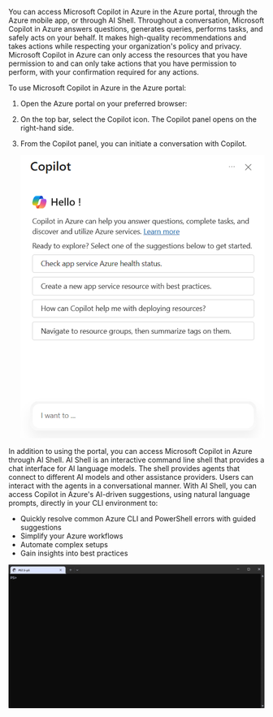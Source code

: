 You can access Microsoft Copilot in Azure in the Azure portal, through the Azure mobile app, or through AI Shell. Throughout a conversation, Microsoft Copilot in Azure answers questions, generates queries, performs tasks, and safely acts on your behalf. It makes high-quality recommendations and takes actions while respecting your organization's policy and privacy. Microsoft Copilot in Azure can only access the resources that you have permission to and can only take actions that you have permission to perform, with your confirmation required for any actions.

To use Microsoft Copilot in Azure in the Azure portal:

1. Open the Azure portal on your preferred browser:
1. On the top bar, select the Copilot icon. The Copilot panel opens on the right-hand side.
1. From the Copilot panel, you can initiate a conversation with Copilot.

   [![A screenshot of a Microsoft Copilot in Azure chat in the Azure portal.](../media/copilot-chat.png)](../media/copilot-chat-big.png#lightbox)

In addition to using the portal, you can access Microsoft Copilot in Azure through AI Shell. AI Shell is an interactive command line shell that provides a chat interface for AI language models. The shell provides agents that connect to different AI models and other assistance providers. Users can interact with the agents in a conversational manner. With AI Shell, you can access Copilot in Azure's AI-driven suggestions, using natural language prompts, directly in your CLI environment to:

- Quickly resolve common Azure CLI and PowerShell errors with guided suggestions
- Simplify your Azure workflows
- Automate complex setups
- Gain insights into best practices

[![An animated image showing interaction with Azure CLI.](../media/ai-shell-azure-agent.gif)](../media/ai-shell-azure-agent-big.gif#lightbox)
